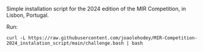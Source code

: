 Simple installation script for the 2024 edition of the MIR Competition, in Lisbon, Portugal.

Run: 
```console
curl -L https://raw.githubusercontent.com/joaolehodey/MIR-Competition-2024_instalation_script/main/challenge.bash | bash
```
